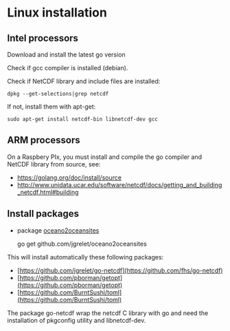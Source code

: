 # Linux installation

## Intel processors

Download and install the latest go version

Check if gcc compiler is installed (debian).

Check if NetCDF library and include files are installed:

    dpkg --get-selections|grep netcdf

If not, install them with apt-get:

    sudo apt-get install netcdf-bin libnetcdf-dev gcc

## ARM processors

On a Raspbery PIx, you  must install and compile the go compiler and NetCDF library from source, see:

* <https://golang.org/doc/install/source>
* <http://www.unidata.ucar.edu/software/netcdf/docs/getting_and_building_netcdf.html#building>

## Install packages

* package [oceano2oceansites](https://github.com/jgrelet/oceano2oceansites)

     go get github.com/jgrelet/oceano2oceansites

This will install automatically these following packages:

* [https://github.com/jgrelet/go-netcdf](https://github.com/fhs/go-netcdf)
* [https://github.com/pborman/getopt](https://github.com/pborman/getopt)
* [https://github.com/BurntSushi/toml](https://github.com/BurntSushi/toml)

The package go-netcdf wrap the netcdf C library with go and need the installation
of pkgconfig utility and libnetcdf-dev.